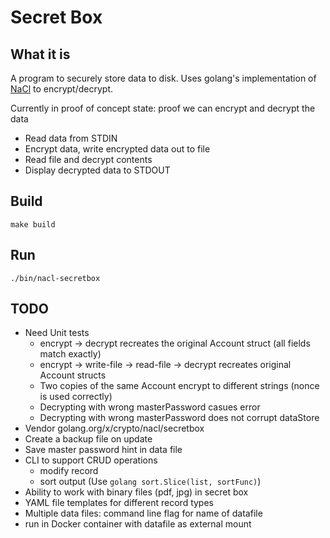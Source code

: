 # Secret Box

## What it is

A program to securely store data to disk. Uses golang's implementation of [NaCl](https://godoc.org/golang.org/x/crypto/nacl/secretbox) to encrypt/decrypt.

Currently in proof of concept state: proof we can encrypt and decrypt the data
- Read data from STDIN
- Encrypt data, write encrypted data out to file
- Read file and decrypt contents
- Display decrypted data to STDOUT

## Build

`make build`

## Run

`./bin/nacl-secretbox`

## TODO
- Need Unit tests
    - encrypt -> decrypt recreates the original Account struct (all fields match exactly)
    - encrypt -> write-file -> read-file -> decrypt recreates original Account structs
    - Two copies of the same Account encrypt to different strings (nonce is used correctly)
    - Decrypting with wrong masterPassword casues error
    - Decrypting with wrong masterPassword does not corrupt dataStore
- Vendor golang.org/x/crypto/nacl/secretbox
- Create a backup file on update
- Save master password hint in data file
- CLI to support CRUD operations
   - modify record
   - sort output (Use `golang sort.Slice(list, sortFunc)`)
- Ability to work with binary files (pdf, jpg) in secret box
- YAML file templates for different record types
- Multiple data files: command line flag for name of datafile
- run in Docker container with datafile as external mount
